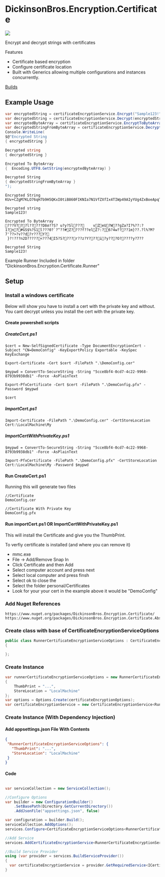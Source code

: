 # DickinsonBros.Encryption.Certificate

<a href="https://www.nuget.org/packages/DickinsonBros.Encryption.Certificate/">
    <img src="https://img.shields.io/nuget/v/DickinsonBros.Encryption.Certificate">
</a>

Encrypt and decrypt strings with certificates

Features
* Certificate based encryption 
* Configure certificate location
* Built with Generics allowing multiple configurations and instances concurrently.

<a href="https://dev.azure.com/marksamdickinson/DickinsonBros/_build?definitionScope=%5CDickinsonBros.Encryption.Certificate">Builds</a>

<h2>Example Usage</h2>

```C#
var encryptedString = certificateEncryptionService.Encrypt("Sample123!");
var decryptedString = certificateEncryptionService.Decrypt(encryptedString);
var encryptedByteArray = certificateEncryptionService.EncryptToByteArray("Sample123!");
var decryptedStringFromByteArray = certificateEncryptionService.Decrypt(encryptedByteArray);
Console.WriteLine(
$@"Encrypted String
{ encryptedString }

Decrypted string
{ decryptedString }

Encrypted To ByteArray
{  Encoding.UTF8.GetString(encryptedByteArray) }

Decrypted String
{ decryptedStringFromByteArray }
");
```
    
    Encrypted String
    KUv+CZgM7KLO76qH7b9H5QKxI0tiB860FIKNIa7N1VfZXfIx4TIWp49AIyYUg4ZxBoeApqT28uU6X6iPSaoNUrJAX3MXR2f7IEb57aFCk2Kav09FC7Pmnih+tqj/zN/2aEmRxzKHhWCe7MSE1a2viSl3uaNn+6r32GZoAGKjHKzx+kElbWQWOnOXXe6O5cgcbTCMPmh+TMaGqt4fuCmTkiWEUc4zJxwXVYEwByJUnU3b1ClODzXYgc+g1QYVC5iAVRooexlkScTTDTXr/XNJqTau2STacBgJnO0zkiAastCwgu/Wuoz2J1FippDMEhoexd21bZTcdoYpj521xzhz8g==

    Decrypted string
    Sample123!

    Encrypted To ByteArray
    ???V???l?????D8σ??S? u?y?Sl???    vZeU?W??gZa?I?%??:?1?n?#GS$%?S1l???0?`?^??#Z????f??elZ?:?6?4w????1m}??.?l%?M?7'??>?v??d?r???Y?
     }?!???n2D?????<???4I5?S????r??z?Y???i?y???O?????y?7??

    Decrypted String
    Sample123!

Example Runner Included in folder "DickinsonBros.Encryption.Certificate.Runner"

<h2>Setup</h2>

<h3>Install a windows certificate</h3>

Below will show you have to install a cert with the private key and without.
You cant decrypt unless you install the cert with the private key.

<h4>Create powershell scripts</h3>

<h5>CreateCert.ps1</h5>
    
    $cert = New-SelfSignedCertificate -Type DocumentEncryptionCert -Subject "CN=DemoConfig" -KeyExportPolicy Exportable -KeySpec KeyExchange

    Export-Certificate -Cert $cert -FilePath ".\DemoConfig.cer"

    $mypwd = ConvertTo-SecureString -String "5cce8bf4-0cd7-4c22-9968-8793b9938db1" -Force -AsPlainText

    Export-PfxCertificate -Cert $cert -FilePath ".\DemoConfig.pfx" -Password $mypwd

    $cert

<h5>ImportCert.ps1</h5>

    Import-Certificate -FilePath ".\DemoConfig.cer" -CertStoreLocation Cert:\LocalMachine\My
    
<h5>ImportCertWithPrivateKey.ps1</h5>

    $mypwd = ConvertTo-SecureString -String "5cce8bf4-0cd7-4c22-9968-8793b9938db1" -Force -AsPlainText

    Import-PfxCertificate -FilePath ".\DemoConfig.pfx" -CertStoreLocation Cert:\LocalMachine\My -Password $mypwd
    
<h4>Run CreateCert.ps1</h3>

Running this will generate two files

    //Certificate
    DemoConfig.cer
    
    //Certificate With Private Key
    DemoConfig.pfx

<h4>Run importCert.ps1 OR ImportCertWithPrivateKey.ps1</h3>

This will install the Certificate and give you the ThumbPrint.

To verfiy certificate is installed (and where you can remove it)
* mmc.exe
* File -> Add/Remove Snap In
* Click Certificate and then Add
* Select computer account and press next
* Select local computer and press finsh
* Select ok to close the 
* Select the folder personal/Certificates
* Look for your your cert in the example above it would be "DemoConfig"

<h3>Add Nuget References</h3>

    https://www.nuget.org/packages/DickinsonBros.Encryption.Certificate/
    https://www.nuget.org/packages/DickinsonBros.Encryption.Certificate.Abstractions

<h3>Create class with base of CertificateEncryptionServiceOptions</h3>

```c#
public class RunnerCertificateEncryptionServiceOptions : CertificateEncryptionServiceOptions
{

};
```
<h3>Create Instance</h3>

```c#
var runnerCertificateEncryptionServiceOptions = new RunnerCertificateEncryptionServiceOptions
{
    ThumbPrint = "...",
    StoreLocation = "LocalMachine"
};
var options = Options.Create(certificateEncryptionOptions);
var certificateEncryptionService = new CertificateEncryptionService<RunnerCertificateEncryptionServiceOptions>(options);

```

<h3>Create Instance (With Dependency Injection)</h3>

<h4>Add appsettings.json File With Contents</h4>

 ```json  
{
  "RunnerCertificateEncryptionServiceOptions": {
    "ThumbPrint": "...",
    "StoreLocation": "LocalMachine"
  }
}
 ```    
<h4>Code</h4>

```c#

var serviceCollection = new ServiceCollection();

//Configure Options
var builder = new ConfigurationBuilder()
    .SetBasePath(Directory.GetCurrentDirectory())
    .AddJsonFile("appsettings.json", false)

var configuration = builder.Build();
serviceCollection.AddOptions();
services.Configure<CertificateEncryptionServiceOptions<RunnerCertificateEncryptionServiceOptions>>(_configuration.GetSection(nameof(RunnerCertificateEncryptionServiceOptions)));

//Add Service
services.AddCertificateEncryptionService<RunnerCertificateEncryptionServiceOptions>();

//Build Service Provider 
using (var provider = services.BuildServiceProvider())
{
  var certificateEncryptionService = provider.GetRequiredService<ICertificateEncryptionService<RunnerCertificateEncryptionServiceOptions>>();
}
```
